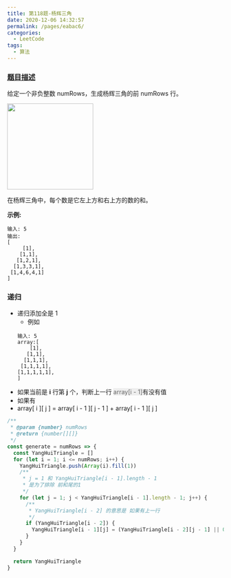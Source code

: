 ```yaml
---
title: 第118题-杨辉三角
date: 2020-12-06 14:32:57
permalink: /pages/eabac6/
categories:
  - LeetCode
tags:
  - 算法
---
```


### [题目描述](https://leetcode-cn.com/problems/pascals-triangle/)

给定一个非负整数 numRows，生成杨辉三角的前 numRows 行。

<img src="https://cdn.jsdelivr.net/gh/xiaojun996/CDN/images/leetcode/PascalTriangleAnimated2.gif" width="200" />

在杨辉三角中，每个数是它左上方和右上方的数的和。

**示例:**

```
输入: 5
输出:
[
     [1],
    [1,1],
   [1,2,1],
  [1,3,3,1],
 [1,4,6,4,1]
]
```

<!-- more -->

### 递归

- 递归添加全是 1
  - 例如
  ```
  输入: 5
  array:[
      [1],
     [1,1],
    [1,1,1],
   [1,1,1,1],
  [1,1,1,1,1],
  ]
  ```
- 如果当前是 **i** 行第 **j** 个，判断上一行 <span style="background: #eee; color: #666;">array[i - 1]</span>有没有值
- 如果有
- array[ i ][ j ] = array[ i - 1 ][ j - 1 ] + array[ i - 1 ][ j ]

```JavaScript
/**
 * @param {number} numRows
 * @return {number[][]}
 */
const generate = numRows => {
  const YangHuiTriangle = []
  for (let i = 1; i <= numRows; i++) {
    YangHuiTriangle.push(Array(i).fill(1))
    /**
     * j = 1 和 YangHuiTriangle[i - 1].length - 1
     * 是为了排除 前和尾的1
     */
    for (let j = 1; j < YangHuiTriangle[i - 1].length - 1; j++) {
      /**
       * YangHuiTriangle[i - 2] 的意思是 如果有上一行
       */
      if (YangHuiTriangle[i - 2]) {
        YangHuiTriangle[i - 1][j] = (YangHuiTriangle[i - 2][j - 1] || 0) + YangHuiTriangle[i - 2][j]
      }
    }
  }

  return YangHuiTriangle
}
```
